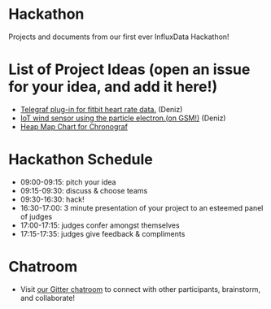 # Hackathon
Projects and documents from our first ever InfluxData Hackathon!

# List of Project Ideas (open an issue for your idea, and add it here!)
* [Telegraf plug-in for fitbit heart rate data.](https://github.com/influxdata/hackathon-2017-sf/issues/1) (Deniz)
* [IoT wind sensor using the particle electron.(on GSM!)](https://github.com/influxdata/hackathon-2017-sf/issues/2) (Deniz)
* [Heap Map Chart for Chronograf](https://github.com/influxdata/hackathon-2017-sf/issues/3)

# Hackathon Schedule
* 09:00-09:15: pitch your idea
* 09:15-09:30: discuss & choose teams
* 09:30-16:30: hack!
* 16:30-17:00: 3 minute presentation of your project to an esteemed panel of judges
* 17:00-17:15: judges confer amongst themselves
* 17:15-17:35: judges give feedback & compliments

# Chatroom
* Visit [our Gitter chatroom](https://gitter.im/influxathon/hackathon_2017_sf) to connect with other participants, brainstorm, and collaborate!
